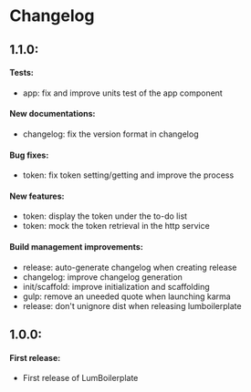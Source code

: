 # Changelog

## 1.1.0:

#### Tests:
 - app: fix and improve units test of the app component

#### New documentations:
 - changelog: fix the version format in changelog

#### Bug fixes:
 - token: fix token setting/getting and improve the process

#### New features:
 - token: display the token under the to-do list
 - token: mock the token retrieval in the http service

#### Build management improvements:
 - release: auto-generate changelog when creating release
 - changelog: improve changelog generation
 - init/scaffold: improve initialization and scaffolding
 - gulp: remove an uneeded quote when launching karma
 - release: don't unignore dist when releasing lumboilerplate


## 1.0.0:

#### First release:
 - First release of LumBoilerplate
